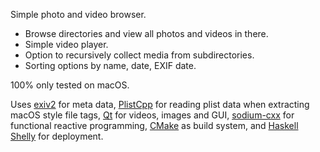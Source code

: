 Simple photo and video browser.

* Browse directories and view all photos and videos in there.
* Simple video player.
* Option to recursively collect media from subdirectories.
* Sorting options by name, date, EXIF date.

100% only tested on macOS.

Uses [exiv2][1] for meta data, [PlistCpp][7] for reading plist data when extracting macOS style
file tags, [Qt][3] for videos, images and GUI,
[sodium-cxx][4] for functional reactive programming, [CMake][5] as build system,
and [Haskell Shelly][6] for deployment.

[1]: https://www.exiv2.org/
[3]: https://www.qt.io/
[4]: https://github.com/SodiumFRP/sodium-cxx
[5]: https://cmake.org/
[6]: https://github.com/gregwebs/Shelly.hs
[7]: https://github.com/animetrics/PlistCpp
